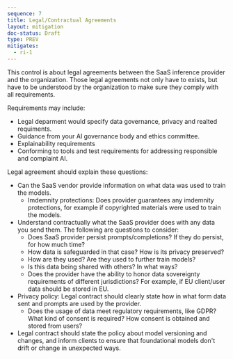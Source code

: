 ```yaml
---
sequence: 7
title: Legal/Contractual Agreements
layout: mitigation
doc-status: Draft
type: PREV
mitigates:
  - ri-1
---
```


This control is about legal agreements between the SaaS inference provider and the organization. Those legal agreements not only have to exists, but have to be understood by the organization to make sure they comply with all requirements.

Requirements may include:
- Legal deparment would specify data governance, privacy and realted requiments.
- Guidance from your AI governance body and ethics committee.
- Explainability requirements
- Conforming to tools and test requirements for addressing responsible and complaint AI.

Legal agreement should explain these questions:
- Can the SaaS vendor provide information on what data was used to train the models.
  - Imdemnity protections: Does provider guarantees any imdemnity protections, for example if copyrighted materials were used to train the models.
- Understand contractually what the SaaS provider does with any data you send them. The following are questions to consider:
  - Does SaaS provider persist prompts/completions? If they do persist, for how much time?
  - How data is safeguarded in that case? How is its privacy preserved?
  - How are they used? Are they used to further train models?
  - Is this data being shared with others? In what ways?
  - Does the provider have the ability to honor data sovereignty requirements of different jurisdictions? For example, if EU client/user data should be stored in EU.
- Privacy policy: Legal contract should clearly state how in what form data sent and prompts are used by the provider.
  - Does the usage of data meet regulatory requirements, like GDPR? What kind of consent is required? How consent is obtained and stored from users?
- Legal contract should state the policy about model versioning and changes, and inform clients to ensure that foundational models don't drift or change in unexpected ways.
